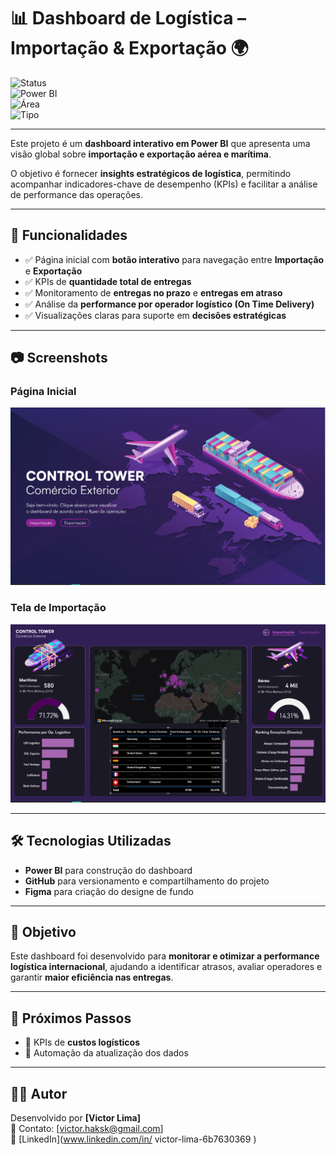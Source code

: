 # 📊 Dashboard de Logística – Importação & Exportação 🌍  

![Status](https://img.shields.io/badge/Status-Finalizado-brightgreen?style=for-the-badge)  
![Power BI](https://img.shields.io/badge/Feito%20com-Power%20BI-yellow?style=for-the-badge&logo=power-bi)  
![Área](https://img.shields.io/badge/Área-Logística-blue?style=for-the-badge)  
![Tipo](https://img.shields.io/badge/Tipo-Dashboard-lightgrey?style=for-the-badge)  

---

Este projeto é um **dashboard interativo em Power BI** que apresenta uma visão global sobre **importação e exportação aérea e marítima**.  

O objetivo é fornecer **insights estratégicos de logística**, permitindo acompanhar indicadores-chave de desempenho (KPIs) e facilitar a análise de performance das operações.  

---

## 🚀 Funcionalidades  

- ✅ Página inicial com **botão interativo** para navegação entre **Importação** e **Exportação**  
- ✅ KPIs de **quantidade total de entregas**  
- ✅ Monitoramento de **entregas no prazo** e **entregas em atraso**  
- ✅ Análise da **performance por operador logístico (On Time Delivery)**  
- ✅ Visualizações claras para suporte em **decisões estratégicas**  

---

## 📷 Screenshots  

### Página Inicial  
![Página Inicial](https://github.com/victor-analyst/Logistics-Dashboard/blob/main/Home.PNG)

### Tela de Importação  
![Tela Importação](https://github.com/victor-analyst/Logistics-Dashboard/blob/main/Screen.PNG)  

---

## 🛠️ Tecnologias Utilizadas  

- **Power BI** para construção do dashboard  
- **GitHub** para versionamento e compartilhamento do projeto
- **Figma** para criação do designe de fundo

---

## 🎯 Objetivo  

Este dashboard foi desenvolvido para **monitorar e otimizar a performance logística internacional**, ajudando a identificar atrasos, avaliar operadores e garantir **maior eficiência nas entregas**.  

---

## 🔮 Próximos Passos  
  
- 📌 KPIs de **custos logísticos**  
- 📌 Automação da atualização dos dados  

---

## 👨‍💻 Autor  

Desenvolvido por **[Victor Lima]**  
📧 Contato: [victor.haksk@gmail.com]  
🔗 [LinkedIn](www.linkedin.com/in/
victor-lima-6b7630369
)
